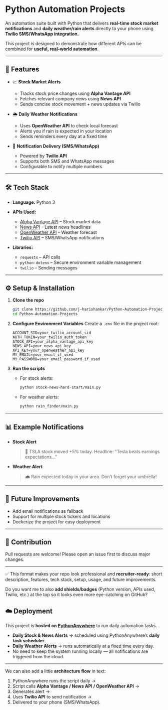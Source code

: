 



# Python Automation Projects

An automation suite built with Python that delivers **real-time stock market notifications** and **daily weather/rain alerts** directly to your phone using **Twilio SMS/WhatsApp integration**.

This project is designed to demonstrate how different APIs can be combined for **useful, real-world automation**.

---

## 🚀 Features

* 📈 **Stock Market Alerts**

  * Tracks stock price changes using **Alpha Vantage API**
  * Fetches relevant company news using **News API**
  * Sends concise stock movement + news updates via Twilio

* 🌦 **Daily Weather Notifications**

  * Uses **OpenWeather API** to check local forecast
  * Alerts you if rain is expected in your location
  * Sends reminders every day at a fixed time

* 📲 **Notification Delivery (SMS/WhatsApp)**

  * Powered by **Twilio API**
  * Supports both SMS and WhatsApp messages
  * Configurable to notify multiple numbers

---

## 🛠️ Tech Stack

* **Language:** Python 3

* **APIs Used:**

  * [Alpha Vantage API](https://www.alphavantage.co/) – Stock market data
  * [News API](https://newsapi.org/) – Latest news headlines
  * [OpenWeather API](https://openweathermap.org/api) – Weather forecast
  * [Twilio API](https://www.twilio.com/) – SMS/WhatsApp notifications

* **Libraries:**

  * `requests` – API calls
  * `python-dotenv` – Secure environment variable management
  * `twilio` – Sending messages

---

## ⚙️ Setup & Installation

1. **Clone the repo**

   ```bash
   git clone https://github.com/j-harishankar/Python-Automation-Projects.git
   cd Python-Automation-Projects
   ```



2. **Configure Environment Variables** 
   Create a `.env` file in the project root:

   ```env
   ACCOUNT_SID=your_twilio_account_sid
   AUTH_TOKEN=your_twilio_auth_token
   STOCK_API=your_alpha_vantage_api_key
   NEWS_API=your_news_api_key
   API_KEY=your_openweather_api_key
   MY_EMAIL=your_email_if_used
   MY_PASSWORD=your_email_password_if_used
   ```

3. **Run the scripts** 

   * For stock alerts:

     ```bash
     python stock-news-hard-start/main.py
     ```
   * For weather alerts:

     ```bash
     python rain_finder/main.py
     ```

---

## 📊 Example Notifications

* **Stock Alert**

  > 🚨 TSLA stock moved +5% today.
  > Headline: "Tesla beats earnings expectations..."

* **Weather Alert**

  > 🌧️ Rain expected today in your area. Don’t forget your umbrella!

---

## 📌 Future Improvements

* Add email notifications as fallback
* Support for multiple stock tickers and locations
* Dockerize the project for easy deployment

---

## 🤝 Contribution

Pull requests are welcome! Please open an issue first to discuss major changes.



---

✅ This format makes your repo look professional and **recruiter-ready**: short description, features, tech stack, setup, usage, and future improvements.

Do you want me to also **add shields/badges** (Python version, APIs used, Twilio, etc.) at the top so it looks even more eye-catching on GitHub?
## ☁️ Deployment

This project is **hosted on [PythonAnywhere](https://www.pythonanywhere.com/)** to run daily automation tasks.

* **Daily Stock & News Alerts** → scheduled using PythonAnywhere’s **daily task scheduler**.
* **Daily Weather Alerts** → runs automatically at a fixed time every day.
* No need to keep the system running locally — all notifications are triggered from the cloud.

---

We can also add a little **architecture flow** in text:

1. PythonAnywhere runs the script daily →
2. Script calls **Alpha Vantage / News API / OpenWeather API** →
3. Generates alert →
4. Uses **Twilio API** to send notification →
5. Delivered to your phone (SMS/WhatsApp).


